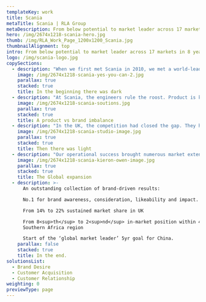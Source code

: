 ```yaml
---
templateKey: work
title: Scania
metaTitle: Scania | RLA Group
metaDescription: From below potential to market leader across 17 markets in 8 years
hero: /img/2674x1218-scania-hero.jpg
thumb: /img/RLA_Work_Page_1200x1200_Scania.jpg
thumbnailAlignment: top
intro: From below potential to market leader across 17 markets in 8 years
logo: /img/scania-logo.jpg
copySections:
  - description: "When we first met Scania in 2010, we met a world-leader in engineering capability, quality and technology. Revered by diehard customers and those in the know inside the industry. But we also met a company losing ground to resurgent competitors in Mercedes and Volvo. Scania, the best built, but most expensive truck on the market (by some margin) wasn’t justifying it’s premium in a meaningful way to repel the competition.\r"
    image: /img/2674x1218-scania-yes-you-can-2.jpg
    parallax: true
    stacked: true
    title: In the beginning there was dark
  - description: "At Scania, the engineers rule the roost. Product is king. And oh boy, is Scania’s product supreme in almost every commercially important KPI when running a haulage business. So why then, is this strength not accepted by too many customers across several markets? Because a chronic lack of focus on brand positioning and compelling persuasion was contriving to ensure that the Scania proposition lacked purpose and difference. On a global scale. A criminal situation when the core product was so good.\r"
    image: /img/2674x1218-scania-soutions.jpg
    parallax: true
    stacked: true
    title: A product vs brand imbalance
  - description: "In the UK, the competition had closed the gap. They had successfully raised awareness and the belief they were as good, if not better, than Scania. So, we undertook a root and branch review of the UK marketplace and rebuilt the brand’s positioning within the UK. A rallying call, “You Can”, with the backing of a full-throttle, through-the-line campaign captured the imagination of the industry, propelling Scania up the desirability stakes. Reinforced extensively internally, the campaign ran in multiple stages for 7 years and re-established Scania as the number one, most desirable brand in the market.\r"
    image: /img/2674x1218-scania-studio-image.jpg
    parallax: true
    stacked: true
    title: Then there was light
  - description: "Our operational success brought numerous market extensions to RLA. The Southern Africa region, Central Eastern Europe and South East Asia with projects as diverse as ownership CRM, Parts loyalty campaigns and a premium launch event for the new luxury coach in Singapore to name a few. Culminating in RLA’s latest major account which is to propel the Chinese market performance from unmentionably small to the largest truck market for Scania in the world by 2023. \r"
    image: /img/2674x1218-scania-kieron-owen-image.jpg
    parallax: true
    stacked: true
    title: The Global expansion
  - description: >-
      An outstanding collection of brand-driven results:

      No.1 for brand awareness, consideration, likeability and impact.

      From 14% to 22% sustained market share in UK

      From 8<sup>th</sup> to 2<sup>nd</sup> in-market position within 4 yrs for
      Southern Africa region

      Start of the ‘global market leader’ 5yr goal for China.
    parallax: false
    stacked: true
    title: In the end.
solutionsList:
  - Brand Desire
  - Customer Acquisition
  - Customer Relationship
weighting: 0
previewType: page
---
```

